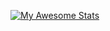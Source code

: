 [![My Awesome Stats](https://awesome-github-stats.azurewebsites.net/user-stats/rzc0d3r?cardType=github&theme=dark&preferLogin=true)](https://git.io/awesome-stats-card)
